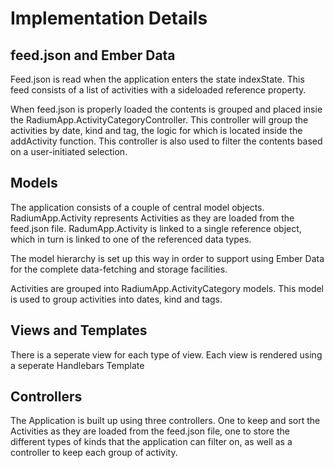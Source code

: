 Implementation Details
======================

feed.json and Ember Data
------------------------
Feed.json is read when the application enters the state indexState. This feed consists of a list of activities with a sideloaded reference property. 

When feed.json is properly loaded the contents is grouped and placed insie the RadiumApp.ActivityCategoryController. This controller will group the activities by date, kind and tag, the logic for which is located inside the addActivity function. This controller is also used to filter the contents based on a user-initiated selection. 

Models
------
The application consists of a couple of central model objects. RadiumApp.Activity represents Activities as they are loaded from the feed.json file. RadumApp.Activity is linked to a single reference object, which in turn is linked to one of the referenced data types. 

The model hierarchy is set up this way in order to support using Ember Data for the complete data-fetching and storage facilities. 

Activities are grouped into RadiumApp.ActivityCategory models. This model is used to group activities into dates, kind and tags. 

Views and Templates
-------------------

There is a seperate view for each type of view. Each view is rendered using a seperate Handlebars Template

Controllers
-----------
The Application is built up using three controllers. One to keep and sort the Activities as they are loaded from the feed.json file, one to store the different types of kinds that the application can filter on, as well as a controller to keep each group of activity. 